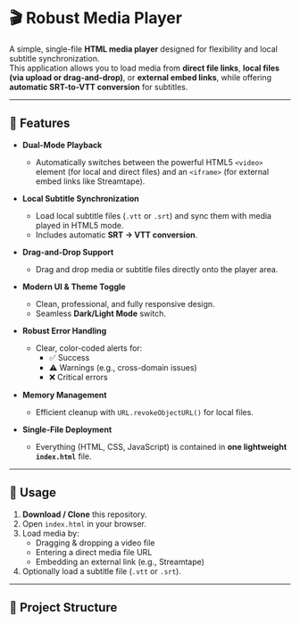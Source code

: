 # 🎬 Robust Media Player  

A simple, single-file **HTML media player** designed for flexibility and local subtitle synchronization.  
This application allows you to load media from **direct file links**, **local files (via upload or drag-and-drop)**, or **external embed links**, while offering **automatic SRT-to-VTT conversion** for subtitles.  

---

## 🌟 Features  

- **Dual-Mode Playback**  
  - Automatically switches between the powerful HTML5 `<video>` element (for local and direct files) and an `<iframe>` (for external embed links like Streamtape).  

- **Local Subtitle Synchronization**  
  - Load local subtitle files (`.vtt` or `.srt`) and sync them with media played in HTML5 mode.  
  - Includes automatic **SRT → VTT conversion**.  

- **Drag-and-Drop Support**  
  - Drag and drop media or subtitle files directly onto the player area.  

- **Modern UI & Theme Toggle**  
  - Clean, professional, and fully responsive design.  
  - Seamless **Dark/Light Mode** switch.  

- **Robust Error Handling**  
  - Clear, color-coded alerts for:  
    - ✅ Success  
    - ⚠️ Warnings (e.g., cross-domain issues)  
    - ❌ Critical errors  

- **Memory Management**  
  - Efficient cleanup with `URL.revokeObjectURL()` for local files.  

- **Single-File Deployment**  
  - Everything (HTML, CSS, JavaScript) is contained in **one lightweight `index.html`** file.  

---

## 🚀 Usage  

1. **Download / Clone** this repository.  
2. Open `index.html` in your browser.  
3. Load media by:  
   - Dragging & dropping a video file  
   - Entering a direct media file URL  
   - Embedding an external link (e.g., Streamtape)  
4. Optionally load a subtitle file (`.vtt` or `.srt`).  

---

## 📂 Project Structure  

